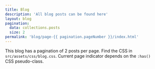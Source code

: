 ```yaml
---
title: Blog
description: 'All blog posts can be found here'
layout: blog
pagination:
  data: collections.posts
  size: 2
permalink: 'blog/page-{{ pagination.pageNumber }}/index.html'
---
```


This blog has a pagination of 2 posts per page. Find the CSS in `src/assets/css/blog.css`. Current page indicator depends on the `:has()` CSS pseudo-class.
